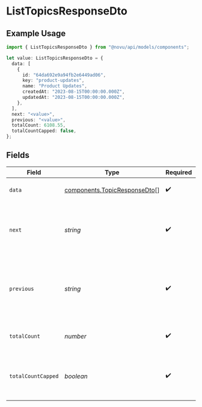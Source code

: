 # ListTopicsResponseDto

## Example Usage

```typescript
import { ListTopicsResponseDto } from "@novu/api/models/components";

let value: ListTopicsResponseDto = {
  data: [
    {
      id: "64da692e9a94fb2e6449ad06",
      key: "product-updates",
      name: "Product Updates",
      createdAt: "2023-08-15T00:00:00.000Z",
      updatedAt: "2023-08-15T00:00:00.000Z",
    },
  ],
  next: "<value>",
  previous: "<value>",
  totalCount: 6108.55,
  totalCountCapped: false,
};
```

## Fields

| Field                                                                           | Type                                                                            | Required                                                                        | Description                                                                     |
| ------------------------------------------------------------------------------- | ------------------------------------------------------------------------------- | ------------------------------------------------------------------------------- | ------------------------------------------------------------------------------- |
| `data`                                                                          | [components.TopicResponseDto](../../models/components/topicresponsedto.md)[]    | :heavy_check_mark:                                                              | List of returned Topics                                                         |
| `next`                                                                          | *string*                                                                        | :heavy_check_mark:                                                              | The cursor for the next page of results, or null if there are no more pages.    |
| `previous`                                                                      | *string*                                                                        | :heavy_check_mark:                                                              | The cursor for the previous page of results, or null if this is the first page. |
| `totalCount`                                                                    | *number*                                                                        | :heavy_check_mark:                                                              | The total count of items (up to 50,000)                                         |
| `totalCountCapped`                                                              | *boolean*                                                                       | :heavy_check_mark:                                                              | Whether there are more than 50,000 results available                            |